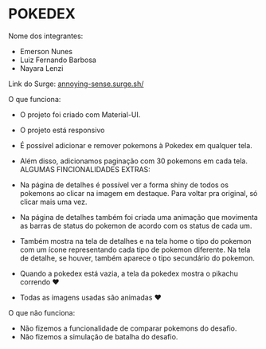 # POKEDEX

Nome dos integrantes: 
- Emerson Nunes
- Luiz Fernando Barbosa
- Nayara Lenzi

Link do Surge: <a href="http://annoying-sense.surge.sh/">annoying-sense.surge.sh/<a>

O que funciona:
- O projeto foi criado com Material-UI.
- O projeto está responsivo
- É possível adicionar e remover pokemons à Pokedex em qualquer tela.
- Além disso, adicionamos paginação com 30 pokemons em cada tela.
                      ALGUMAS FINCIONALIDADES EXTRAS:
                      
- Na página de detalhes é possível ver a forma shiny de todos os pokemons ao clicar na imagem em destaque. Para voltar pra original, só clicar mais uma vez.
- Na página de detalhes também foi criada uma animação que movimenta as barras de status do pokemon de acordo com os status de cada um.
- Também mostra na tela de detalhes e na tela home o tipo do pokemon com um ícone representando cada tipo de pokemon diferente. Na tela de detalhe, se houver, também aparece o tipo secundário do pokemon.
- Quando a pokedex está vazia, a tela da pokedex mostra o pikachu correndo ♥
- Todas as imagens usadas são animadas ♥

O que não funciona: 
- Não fizemos a funcionalidade de comparar pokemons do desafio.
- Não fizemos a simulação de batalha do desafio.
